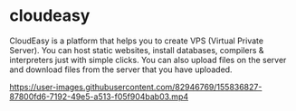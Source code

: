 # cloudeasy

CloudEasy is a platform that helps you to create VPS (Virtual Private Server). You can host static websites, install databases, compilers & interpreters just with simple clicks. You can also upload files on the server and download files from the server that you have uploaded.

https://user-images.githubusercontent.com/82946769/155836827-87800fd6-7192-49e5-a513-f05f904bab03.mp4

